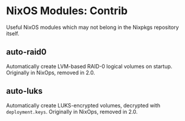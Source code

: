 # NixOS Modules: Contrib

Useful NixOS modules which may not belong in the Nixpkgs repository
itself.

## auto-raid0

Automatically create LVM-based RAID-0 logical volumes on startup.
Originally in NixOps, removed in 2.0.

## auto-luks

Automatically create LUKS-encrypted volumes, decrypted with
`deployment.keys`. Originally in NixOps, removed in 2.0.
